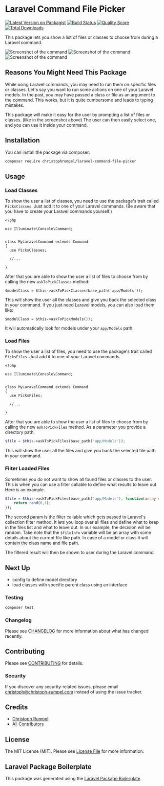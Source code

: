 # Laravel Command File Picker

[![Latest Version on Packagist](https://img.shields.io/packagist/v/christophrumpel/laravel-command-file-picker.svg?style=flat-square)](https://packagist.org/packages/christophrumpel/laravel-command-file-picker)
[![Build Status](https://img.shields.io/travis/christophrumpel/laravel-command-file-picker/master.svg?style=flat-square)](https://travis-ci.org/christophrumpel/laravel-command-file-picker)
[![Quality Score](https://img.shields.io/scrutinizer/g/christophrumpel/laravel-command-file-picker.svg?style=flat-square)](https://scrutinizer-ci.com/g/christophrumpel/laravel-command-file-picker)
[![Total Downloads](https://img.shields.io/packagist/dt/christophrumpel/laravel-command-file-picker.svg?style=flat-square)](https://packagist.org/packages/christophrumpel/laravel-command-file-picker)

This package lets you show a list of files or classes to choose from during a Laravel command.

![Screenshot of the command](http://screenshots.nomoreencore.com/laravel_command_file_picker_classes_v1.png)
![Screenshot of the command](http://screenshots.nomoreencore.com/laravel_command_file_picker_models_v1.png)
![Screenshot of the command](http://screenshots.nomoreencore.com/laravel_command_file_picker_files_v1.png)


## Reasons You Might Need This Package

While using Laravel commands, you may need to run them on specific files or classes. Let's say you want to run some actions on one of your Laravel models. In the past, you may have passed a class or file as an argument to the command. This works, but it is quite cumbersome and leads to typing mistakes.

This package will make it easy for the user by prompting a list of files or classes. (like in the screenshot above) The user can then easily select one, and you can use it inside your command.

## Installation

You can install the package via composer:

```bash
composer require christophrumpel/laravel-command-file-picker
```

## Usage

### Load Classes

To show the user a list of classes, you need to use the package's trait called `PicksClasses`. Just add it to one of your Laravel commands. (Be aware that you have to create your Laravel commands yourself.)

```
<?php

use Illuminate\Console\Command;


class MyLaravelCommand extends Command
{
  use PicksClasses;
  
  //...

}
```

After that you are able to show the user a list of files to choose from by calling the new `askToPickClasses` method:

```
$modelClass = $this->askToPickClasses(base_path('app/Models'));
```

This will show the user all the classes and give you back the selected class in your command. If you just need Laravel models, you can also load them like:

```
$modelClass = $this->askToPickModels());
```

It will automatically look for models under your `app/Models` path.

### Load Files

To show the user a list of files, you need to use the package's trait called `PicksFiles`. Just add it to one of your Laravel commands.

```
<?php

use Illuminate\Console\Command;


class MyLaravelCommand extends Command
{
  use PicksFiles;
  
  //...

}
```

After that you are able to show the user a list of files to choose from by calling the new `askToPickFiles` method. As a parameter you provide a directory path.

```php
$file = $this->askToPickFiles(base_path('app/Models'));
```

This will show the user all the files and give you back the selected file path in your command.

### Filter Loaded Files

Sometimes you do not want to show all found files or classes to the user. This is when you can use a filter callable to define what results to leave out. Here is an example.

```php
$file = $this->askToPickFiles(base_path('app/Models'), function(array $fileInfo) {
    return rand(0,1);
});
```

The second param is the filter callable which gets passed to Laravel's collection filter method. It lets you loop over all files and define what to keep in the files list and what to leave out. In our example, the decision will be random. Take note that the `$fileInfo` variable will be an array with some details about the current file like path. In case of a model or class it will contain the class name and file path.

The filtered result will then be shown to user during the Laravel command.


## Next Up

- config to define model directory
- load classes with specific parent class using an interface

### Testing

``` bash
composer test
```

### Changelog

Please see [CHANGELOG](CHANGELOG.md) for more information about what has changed recently.

## Contributing

Please see [CONTRIBUTING](CONTRIBUTING.md) for details.

### Security

If you discover any security-related issues, please email christoph@christoph-rumpel.com instead of using the issue tracker.

## Credits

- [Christoph Rumpel](https://github.com/christophrumpel)
- [All Contributors](../../contributors)

## License

The MIT License (MIT). Please see [License File](LICENSE.md) for more information.

## Laravel Package Boilerplate

This package was generated using the [Laravel Package Boilerplate](https://laravelpackageboilerplate.com).
